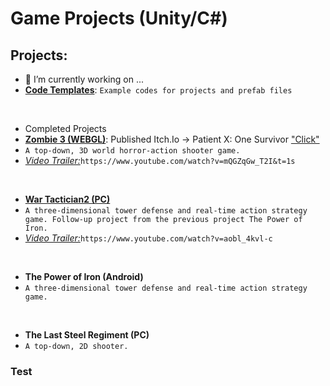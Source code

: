 # Game Projects (Unity/C#)

## Projects: 

- 🔭 I’m currently working on ...
- [**Code Templates**](https://github.com/darkbluerx/Code-Templates): `Example codes for projects and prefab files`
<br>

- Completed Projects
- [**Zombie 3 (WEBGL)**](https://github.com/darkbluerx/Zombie-3): Published Itch.Io -> Patient X: One Survivor  ["Click"](https://blueyurei.itch.io/patient-x-one-survivor) 
- `A top-down, 3D world horror-action shooter game.`
- [*Video Trailer:*](https://www.youtube.com/watch?v=mQGZqGw_T2I&t=1s)`https://www.youtube.com/watch?v=mQGZqGw_T2I&t=1s`
<br>

- [**War Tactician2 (PC)**](https://github.com/darkbluerx/War-Tactician2)
- `A three-dimensional tower defense and real-time action strategy game. Follow-up project from the previous project The Power of Iron.`
- [*Video Trailer:*](https://www.youtube.com/watch?v=aobl_4kvl-c)`https://www.youtube.com/watch?v=aobl_4kvl-c`
<br>

- **The Power of Iron (Android)**
- `A three-dimensional tower defense and real-time action strategy game.`
<br>

- **The Last Steel Regiment (PC)**
- `A top-down, 2D shooter.`


### Test





